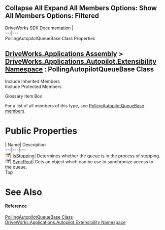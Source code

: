 Collapse All Expand All Members Options: Show All  Members Options: Filtered   
---  
DriveWorks SDK Documentation  |   
---|---  
PollingAutopilotQueueBase Class Properties   
  
[DriveWorks.Applications Assembly](topic13.md) > [DriveWorks.Applications.Autopilot.Extensibility Namespace](topic1633.md) : PollingAutopilotQueueBase Class  
---  
  
Include Inherited Members    
Include Protected Members    


Glossary Item Box

For a list of all members of this type, see [PollingAutopilotQueueBase members](topic1899.md).

# Public Properties

| Name| Description  
---|---|---  
![Public Property](dotnetimages/publicProperty.gif)| [IsStopping](topic1912.md)| Determines whether the queue is in the process of stopping.   
![Public Property](dotnetimages/publicProperty.gif)| [SyncRoot](topic1913.md)| Gets an object which can be use to synchronize access to the queue.   
Top

# See Also

#### Reference

[PollingAutopilotQueueBase Class](topic1898.md)   
[DriveWorks.Applications.Autopilot.Extensibility Namespace](topic1633.md)


